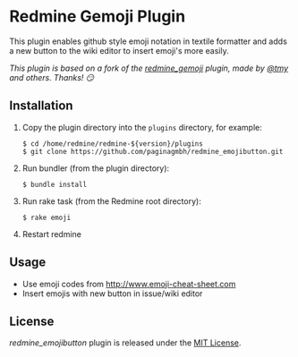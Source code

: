 Redmine Gemoji Plugin
=====================

This plugin enables github style emoji notation in textile formatter and adds a new button to the wiki editor to insert emoji's more easily.

*This plugin is based on a fork of the [redmine_gemoji](https://github.com/tmy/redmine_gemoji) plugin, made by [@tmy](https://github.com/tmy/) and others. Thanks! :smirk:*


Installation
------------

 1. Copy the plugin directory into the `plugins` directory, for example:
 
        $ cd /home/redmine/redmine-${version}/plugins
        $ git clone https://github.com/paginagmbh/redmine_emojibutton.git

 2. Run bundler (from the plugin directory):

        $ bundle install

 3. Run rake task (from the Redmine root directory):

        $ rake emoji

 4. Restart redmine


Usage
-----

* Use emoji codes from http://www.emoji-cheat-sheet.com
* Insert emojis with new button in issue/wiki editor


License
-------

*redmine_emojibutton* plugin is released under the [MIT License](LICENCE).
